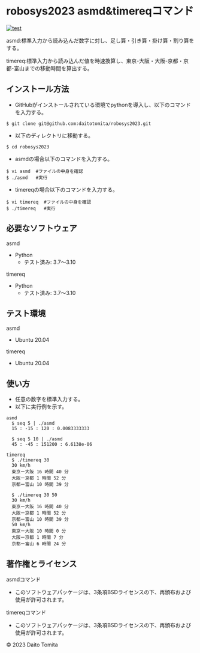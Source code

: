 # robosys2023 asmd&timereqコマンド
[![test](https://github.com/daitotomita/robosys2023/actions/workflows/test.yml/badge.svg)](https://github.com/daitotomita/robosys2023/actions/workflows/test.yml)

asmd:標準入力から読み込んだ数字に対し、足し算・引き算・掛け算・割り算をする。

timereq:標準入力から読み込んだ値を時速換算し、東京-大阪・大阪-京都・京都-富山までの移動時間を算出する。

## インストール方法
*  GitHubがインストールされている環境でpythonを導入し、以下のコマンドを入力する。
```
$ git clone git@github.com:daitotomita/robosys2023.git
```
*  以下のディレクトリに移動する。
```
$ cd robosys2023
```
*  asmdの場合以下のコマンドを入力する。
```
$ vi asmd  #ファイルの中身を確認
$ ./asmd   #実行
```
*  timereqの場合以下のコマンドを入力する。
```
$ vi timereq  #ファイルの中身を確認
$ ./timereq   #実行
```

## 必要なソフトウェア
asmd
  * Python
    * テスト済み: 3.7～3.10

timereq
  * Python
    * テスト済み: 3.7～3.10

## テスト環境
asmd
  * Ubuntu 20.04

timereq
  * Ubuntu 20.04

## 使い方
*  任意の数字を標準入力する。
*  以下に実行例を示す。

```
asmd
  $ seq 5 | ./asmd
  15 : -15 : 120 : 0.0083333333

  $ seq 5 10 | ./asmd
  45 : -45 : 151200 : 6.6138e-06 

timereq
  $ ./timereq 30
  30 km/h
  東京ー大阪 16 時間 40 分
  大阪ー京都 1 時間 52 分
  京都ー富山 10 時間 39 分

  $ ./timereq 30 50
  30 km/h
  東京ー大阪 16 時間 40 分
  大阪ー京都 1 時間 52 分
  京都ー富山 10 時間 39 分
  50 km/h
  東京ー大阪 10 時間 0 分
  大阪ー京都 1 時間 7 分
  京都ー富山 6 時間 24 分
```

## 著作権とライセンス
asmdコマンド
  *  このソフトウェアパッケージは、3条項BSDライセンスの下、再頒布および使用が許可されます。

timereqコマンド
  *  このソフトウェアパッケージは、3条項BSDライセンスの下、再頒布および使用が許可されます。
  
© 2023 Daito Tomita


